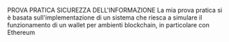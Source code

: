 PROVA PRATICA SICUREZZA DELL'INFORMAZIONE
La mia prova pratica si è basata sull'implementazione di un sistema che riesca a simulare il funzionamento di un wallet per ambienti blockchain, in particolare con Ethereum
